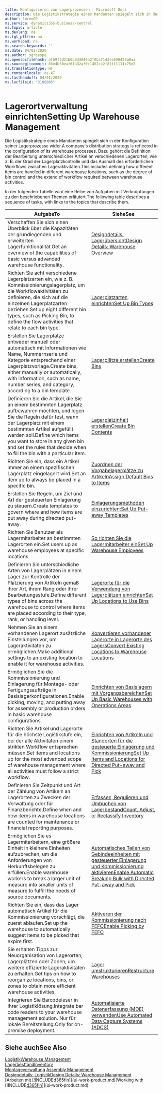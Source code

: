 ```yaml
---
title: Konfigurieren von Lagerprozessen | Microsoft Docs
description: Die Logistikstrategie eines Mandanten spiegelt sich in der Konfiguration seiner Lagerprozesse wider. Dazu gehört die Definition der Bearbeitung unterschiedlicher Artikel an verschiedenen Lagerorten, wie z. B. der Grad der Lagerplatzkontrolle und das Ausmaß des erforderlichen Workflows zwischen Lageraktivitäten.
author: SorenGP
ms.service: dynamics365-business-central
ms.topic: article
ms.devlang: na
ms.tgt_pltfrm: na
ms.workload: na
ms.search.keywords: ''
ms.date: 04/01/2020
ms.author: sgroespe
ms.openlocfilehash: afb9f2d21b0b343846b2f0ba7143ea090433a8aa
ms.sourcegitcommit: 88e4b30eaf6fa32af0c1452ce2f85ff1111c75e2
ms.translationtype: HT
ms.contentlocale: de-AT
ms.lasthandoff: 04/01/2020
ms.locfileid: "3196005"
---
```

# <a name="setting-up-warehouse-management"></a><span data-ttu-id="beb67-104">Lagerortverwaltung einrichten</span><span class="sxs-lookup"><span data-stu-id="beb67-104">Setting Up Warehouse Management</span></span>
<span data-ttu-id="beb67-105">Die Logistikstrategie eines Mandanten spiegelt sich in der Konfiguration seiner Lagerprozesse wider.</span><span class="sxs-lookup"><span data-stu-id="beb67-105">A company's distribution strategy is reflected in the configuration of its warehouse processes.</span></span> <span data-ttu-id="beb67-106">Dazu gehört die Definition der Bearbeitung unterschiedlicher Artikel an verschiedenen Lagerorten, wie z. B. der Grad der Lagerplatzkontrolle und das Ausmaß des erforderlichen Workflows zwischen Lageraktivitäten.</span><span class="sxs-lookup"><span data-stu-id="beb67-106">This includes defining how different items are handled in different warehouse locations, such as the degree of bin control and the extend of workflow required between warehouse activities.</span></span>  

 <span data-ttu-id="beb67-107">In der folgenden Tabelle wird eine Reihe von Aufgaben mit Verknüpfungen zu den beschriebenen Themen erläutert.</span><span class="sxs-lookup"><span data-stu-id="beb67-107">The following table describes a sequence of tasks, with links to the topics that describe them.</span></span>   

|<span data-ttu-id="beb67-108">**Aufgabe**</span><span class="sxs-lookup"><span data-stu-id="beb67-108">**To**</span></span>|<span data-ttu-id="beb67-109">**Siehe**</span><span class="sxs-lookup"><span data-stu-id="beb67-109">**See**</span></span>|  
|------------|-------------|  
|<span data-ttu-id="beb67-110">Verschaffen Sie sich einen Überblick über die Kapazitäten der grundlegenden und erweiterten Lagerfunktionalität.</span><span class="sxs-lookup"><span data-stu-id="beb67-110">Get an overview of the capabilities of basic versus advanced warehouse functionality.</span></span>|[<span data-ttu-id="beb67-111">Designdetails: Lagerübersicht</span><span class="sxs-lookup"><span data-stu-id="beb67-111">Design Details: Warehouse Overview</span></span>](design-details-warehouse-overview.md)|  
|<span data-ttu-id="beb67-112">Richten Sie acht verschiedene Lagerplatzarten ein, wie z. B. Kommissionierungslagerplatz, um die Workflowaktivitäten zu definieren, die sich auf die einzelnen Lagerplatzarten beziehen.</span><span class="sxs-lookup"><span data-stu-id="beb67-112">Set up eight different bin types, such as Picking Bin, to define the flow activities that relate to each bin type.</span></span>|[<span data-ttu-id="beb67-113">Lagerplatzarten einrichten</span><span class="sxs-lookup"><span data-stu-id="beb67-113">Set Up Bin Types</span></span>](warehouse-how-to-set-up-bin-types.md)|  
|<span data-ttu-id="beb67-114">Erstellen Sie Lagerplätze entweder manuell oder automatisch mit Informationen wie Name, Nummernserie und Kategorie entsprechend einer Lagerplatzvorlage.</span><span class="sxs-lookup"><span data-stu-id="beb67-114">Create bins, either manually or automatically, with information, such as name, number series, and category, according to a bin template.</span></span>|[<span data-ttu-id="beb67-115">Lagerplätze erstellen</span><span class="sxs-lookup"><span data-stu-id="beb67-115">Create Bins</span></span>](warehouse-how-to-create-individual-bins.md)|  
|<span data-ttu-id="beb67-116">Definieren Sie die Artikel, die Sie an einem bestimmten Lagerplatz aufbewahren möchten, und legen Sie die Regeln dafür fest, wann der Lagerplatz mit einem bestimmten Artikel aufgefüllt werden soll.</span><span class="sxs-lookup"><span data-stu-id="beb67-116">Define which items you want to store in any given bin and set the rules that decide when to fill the bin with a particular item.</span></span>|[<span data-ttu-id="beb67-117">Lagerplatzinhalt erstellen</span><span class="sxs-lookup"><span data-stu-id="beb67-117">Create Bin Contents</span></span>](warehouse-how-to-set-up-bin-contents.md)|  
|<span data-ttu-id="beb67-118">Richten Sie ein, dass ein Artikel immer an einem spezifischen Lagerplatz eingelagert wird.</span><span class="sxs-lookup"><span data-stu-id="beb67-118">Set an item up to always be placed in a specific bin.</span></span>|[<span data-ttu-id="beb67-119">Zuordnen der Vorgabelagerplätze zu Artikeln</span><span class="sxs-lookup"><span data-stu-id="beb67-119">Assign Default Bins to Items</span></span>](warehouse-how-to-assign-default-bins-to-items.md)|
|<span data-ttu-id="beb67-120">Erstellen Sie Regeln, um Ziel und Art der gesteuerten Einlagerung zu steuern.</span><span class="sxs-lookup"><span data-stu-id="beb67-120">Create templates to govern where and how items are put away during directed put-away.</span></span>|[<span data-ttu-id="beb67-121">Einlagerungsmethoden einzurichten:</span><span class="sxs-lookup"><span data-stu-id="beb67-121">Set Up Put-away Templates</span></span>](warehouse-how-to-set-up-put-away-templates.md)|
|<span data-ttu-id="beb67-122">Richten Sie Benutzer als Lagermitarbeiter an bestimmten Lagerorten ein.</span><span class="sxs-lookup"><span data-stu-id="beb67-122">Set users up as warehouse employees at specific locations.</span></span>|[<span data-ttu-id="beb67-123">So richten Sie die Lagermitarbeiter ein</span><span class="sxs-lookup"><span data-stu-id="beb67-123">Set Up Warehouse Employees</span></span>](warehouse-how-to-set-up-warehouse-employees.md)|
|<span data-ttu-id="beb67-124">Definieren Sie unterschiedliche Arten von Lagerplätzen in einem Lager zur Kontrolle der Platzierung von Artikeln gemäß ihrer Art, ihrem Rang oder ihrer Bearbeitungsstufe.</span><span class="sxs-lookup"><span data-stu-id="beb67-124">Define different types of bins across the warehouse to control where items are placed according to their type, rank, or handling level.</span></span>|[<span data-ttu-id="beb67-125">Lagerorte für die Verwendung von Lagerplätzen einrichten</span><span class="sxs-lookup"><span data-stu-id="beb67-125">Set Up Locations to Use Bins</span></span>](warehouse-how-to-set-up-locations-to-use-bins.md)|
|<span data-ttu-id="beb67-126">Nehmen Sie an einem vorhandenen Lagerort zusätzliche Einstellungen vor, um Lageraktivitäten zu ermöglichen.</span><span class="sxs-lookup"><span data-stu-id="beb67-126">Make additional settings to an existing location to enable it for warehouse activities.</span></span>|[<span data-ttu-id="beb67-127">Konvertieren vorhandener Lagerorte in Lagerorte des Lagers</span><span class="sxs-lookup"><span data-stu-id="beb67-127">Convert Existing Locations to Warehouse Locations</span></span>](warehouse-how-to-convert-existing-locations-to-warehouse-locations.md)|
|<span data-ttu-id="beb67-128">Ermöglichen Sie die Kommissionierung und Einlagerung für Montage- oder Fertigungsaufträge in Basislagerkonfigurationen.</span><span class="sxs-lookup"><span data-stu-id="beb67-128">Enable picking, moving, and putting away for assembly or production orders in basic warehouse configurations.</span></span>|[<span data-ttu-id="beb67-129">Einrichten von Basislagern mit Vorgangsbereichen</span><span class="sxs-lookup"><span data-stu-id="beb67-129">Set Up Basic Warehouses with Operations Areas</span></span>](warehouse-how-to-set-up-basic-warehouses-with-operations-areas.md)|  
|<span data-ttu-id="beb67-130">Richten Sie Artikel und Lagerorte für die höchste Logistikstufe ein, bei der alle Aktivitäten einem strikten Workflow entsprechen müssen.</span><span class="sxs-lookup"><span data-stu-id="beb67-130">Set items and locations up for the most advanced scope of warehouse management where all activities must follow a strict workflow.</span></span>|[<span data-ttu-id="beb67-131">Einrichten von Artikeln und Standorten für die gesteuerte Einlagerung und Kommissionierung</span><span class="sxs-lookup"><span data-stu-id="beb67-131">Set Up Items and Locations for Directed Put-away and Pick</span></span>](warehouse-how-to-set-up-items-for-directed-put-away-and-pick.md)|  
|<span data-ttu-id="beb67-132">Definieren Sie Zeitpunkt und Art der Zählung von Artikeln an Lagerorten zu Zwecken der Verwaltung oder für Finanzberichte.</span><span class="sxs-lookup"><span data-stu-id="beb67-132">Define when and how items in warehouse locations are counted for maintenance or financial reporting purposes.</span></span>|[<span data-ttu-id="beb67-133">Erfassen, Regulieren und Umbuchen von Lagerbestand</span><span class="sxs-lookup"><span data-stu-id="beb67-133">Count, Adjust, or Reclassify Inventory</span></span>](inventory-how-count-adjust-reclassify.md)|
|<span data-ttu-id="beb67-134">Ermöglichen Sie es Lagermitarbeitern, eine größere Einheit in kleinere Einheiten aufzubrechen, um die Anforderungen von Herkunftsbelegen zu erfüllen.</span><span class="sxs-lookup"><span data-stu-id="beb67-134">Enable warehouse workers to break a larger unit of measure into smaller units of measure to fulfill the needs of source documents.</span></span>|[<span data-ttu-id="beb67-135">Automatisches Teilen von Gebindeeinheiten mit gesteuerter Einlagerung und Kommissionierung aktivieren</span><span class="sxs-lookup"><span data-stu-id="beb67-135">Enable Automatic Breaking Bulk with Directed Put-away and Pick</span></span>](warehouse-enable-automatic-breaking-bulk-with-directed-put-away-and-pick.md)|  
|<span data-ttu-id="beb67-136">Richten Sie ein, dass das Lager automatisch Artikel für die Kommissionierung vorschlägt, die zuerst ablaufen.</span><span class="sxs-lookup"><span data-stu-id="beb67-136">Set up the warehouse to automatically suggest items to be picked that expire first.</span></span>|[<span data-ttu-id="beb67-137">Aktiveren der Kommissionierung nach FEFO</span><span class="sxs-lookup"><span data-stu-id="beb67-137">Enable Picking by FEFO</span></span>](warehouse-picking-by-fefo.md)|
|<span data-ttu-id="beb67-138">Sie erhalten Tipps zur Neuorganisation von Lagerorten, Lagerplätzen oder Zonen, um weitere effiziente Lageraktivitäten zu erhalten.</span><span class="sxs-lookup"><span data-stu-id="beb67-138">Get tips on how to reorganize locations, bins, or zones to obtain more efficient warehouse activities.</span></span>|[<span data-ttu-id="beb67-139">Lager umstrukturieren</span><span class="sxs-lookup"><span data-stu-id="beb67-139">Restructure Warehouses</span></span>](warehouse-how-to-restructure-warehouses.md)|
|<span data-ttu-id="beb67-140">Integrieren Sie Barcodeleser in Ihrer Logistiklösung.</span><span class="sxs-lookup"><span data-stu-id="beb67-140">Integrate bar code readers to your warehouse management solution.</span></span> <span data-ttu-id="beb67-141">Nur für lokale Bereitstellung.</span><span class="sxs-lookup"><span data-stu-id="beb67-141">Only for on-premise deployment.</span></span>|[<span data-ttu-id="beb67-142">Automatisierte Datenerfassung (MDE) verwenden</span><span class="sxs-lookup"><span data-stu-id="beb67-142">Use Automated Data Capture Systems (ADCS)</span></span>](warehouse-use-automated-data-capture-systems-adcs.md)|

## <a name="see-also"></a><span data-ttu-id="beb67-143">Siehe auch</span><span class="sxs-lookup"><span data-stu-id="beb67-143">See Also</span></span>  
[<span data-ttu-id="beb67-144">Logistik</span><span class="sxs-lookup"><span data-stu-id="beb67-144">Warehouse Management</span></span>](warehouse-manage-warehouse.md)  
[<span data-ttu-id="beb67-145">Lagerbesttand</span><span class="sxs-lookup"><span data-stu-id="beb67-145">Inventory</span></span>](inventory-manage-inventory.md)  
<span data-ttu-id="beb67-146">[Montageverwaltung](assembly-assemble-items.md)  </span><span class="sxs-lookup"><span data-stu-id="beb67-146">[Assembly Management](assembly-assemble-items.md)  </span></span>  
[<span data-ttu-id="beb67-147">Designdetails: Logistik</span><span class="sxs-lookup"><span data-stu-id="beb67-147">Design Details: Warehouse Management</span></span>](design-details-warehouse-management.md)  
<span data-ttu-id="beb67-148">[Arbeiten mit [!INCLUDE[d365fin](includes/d365fin_md.md)]](ui-work-product.md)</span><span class="sxs-lookup"><span data-stu-id="beb67-148">[Working with [!INCLUDE[d365fin](includes/d365fin_md.md)]](ui-work-product.md)</span></span>
